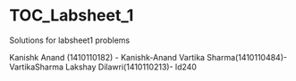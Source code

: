 # TOC_Labsheet_1
Solutions for labsheet1 problems

Kanishk Anand (1410110182) - Kanishk-Anand
Vartika Sharma(1410110484)- VartikaSharma
Lakshay Dilawri(1410110213)- ld240
